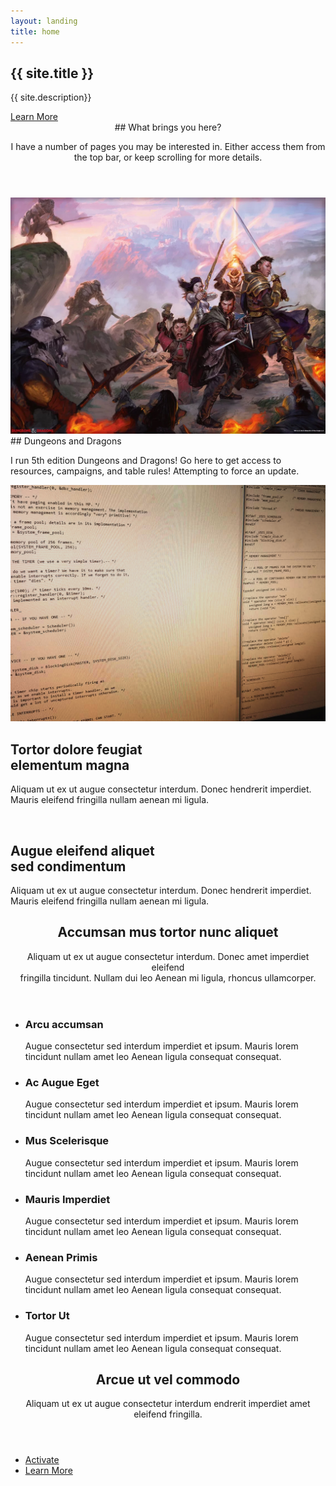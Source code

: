 ```yaml
---
layout: landing
title: home
---
```


<!-- Banner -->
<section id="banner">
<div class="inner" markdown="1">

## {{ site.title }}

{{ site.description}}

</div>
<a href="#one" class="more scrolly">Learn More</a>
</section>

<!-- Hub -->
<section id="one" class="wrapper style1 special">
<div class="inner">
<header class="major" markdown="1">
## What brings you here?

I have a number of pages you may be interested in. Either access them from the top bar, or keep scrolling for more details.
</header>
</div>
</section>

<!-- Two -->
<section id="two" class="wrapper alt style2">

<section class="spotlight">
<div class="image"><img src="images/5eparty.jpg" alt="" /></div>
<div class="content" markdown="1">
## Dungeons and Dragons

I run 5th edition Dungeons and Dragons! Go here to get access to resources, campaigns, and table rules!
Attempting to force an update.
</div>
</section>

<section class="spotlight">
<div class="image"><img src="images/cscode.jpg" alt="" /></div><div class="content">
<h2>Tortor dolore feugiat<br />
elementum magna</h2>
<p>Aliquam ut ex ut augue consectetur interdum. Donec hendrerit imperdiet. Mauris eleifend fringilla nullam aenean mi ligula.</p>
</div>
</section>

<section class="spotlight">
<div class="image"><img src="images/pic03.jpg" alt="" /></div><div class="content">
<h2>Augue eleifend aliquet<br />
sed condimentum</h2>
<p>Aliquam ut ex ut augue consectetur interdum. Donec hendrerit imperdiet. Mauris eleifend fringilla nullam aenean mi ligula.</p>
</div>
</section>

</section>

<!-- Three -->
<section id="three" class="wrapper style3 special">
    <div class="inner">
        <header class="major">
            <h2>Accumsan mus tortor nunc aliquet</h2>
            <p>Aliquam ut ex ut augue consectetur interdum. Donec amet imperdiet eleifend<br />
            fringilla tincidunt. Nullam dui leo Aenean mi ligula, rhoncus ullamcorper.</p>
        </header>
        <ul class="features">
            <li class="icon fa-paper-plane-o">
                <h3>Arcu accumsan</h3>
                <p>Augue consectetur sed interdum imperdiet et ipsum. Mauris lorem tincidunt nullam amet leo Aenean ligula consequat consequat.</p>
            </li>
            <li class="icon fa-laptop">
                <h3>Ac Augue Eget</h3>
                <p>Augue consectetur sed interdum imperdiet et ipsum. Mauris lorem tincidunt nullam amet leo Aenean ligula consequat consequat.</p>
            </li>
            <li class="icon fa-code">
                <h3>Mus Scelerisque</h3>
                <p>Augue consectetur sed interdum imperdiet et ipsum. Mauris lorem tincidunt nullam amet leo Aenean ligula consequat consequat.</p>
            </li>
            <li class="icon fa-headphones">
                <h3>Mauris Imperdiet</h3>
                <p>Augue consectetur sed interdum imperdiet et ipsum. Mauris lorem tincidunt nullam amet leo Aenean ligula consequat consequat.</p>
            </li>
            <li class="icon fa-heart-o">
                <h3>Aenean Primis</h3>
                <p>Augue consectetur sed interdum imperdiet et ipsum. Mauris lorem tincidunt nullam amet leo Aenean ligula consequat consequat.</p>
            </li>
            <li class="icon fa-flag-o">
                <h3>Tortor Ut</h3>
                <p>Augue consectetur sed interdum imperdiet et ipsum. Mauris lorem tincidunt nullam amet leo Aenean ligula consequat consequat.</p>
            </li>
        </ul>
    </div>
</section>

<!-- CTA -->
<section id="cta" class="wrapper style4">
    <div class="inner">
        <header>
            <h2>Arcue ut vel commodo</h2>
            <p>Aliquam ut ex ut augue consectetur interdum endrerit imperdiet amet eleifend fringilla.</p>
        </header>
        <ul class="actions vertical">
            <li><a href="#" class="button fit special">Activate</a></li>
            <li><a href="#" class="button fit">Learn More</a></li>
        </ul>
    </div>
</section>
